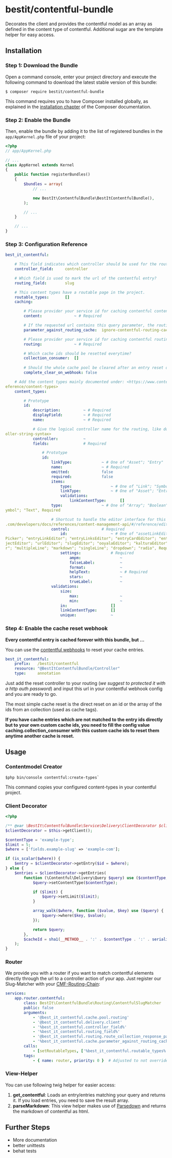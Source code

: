 # bestit/contentful-bundle

Decorates the client and provides the contentful model as an array as defined in the content type of contentful. 
Additional sugar are the template helper for easy access.

## Installation

### Step 1: Download the Bundle

Open a command console, enter your project directory and execute the
following command to download the latest stable version of this bundle:

```console
$ composer require bestit/contentful-bundle
```

This command requires you to have Composer installed globally, as explained
in the [installation chapter](https://getcomposer.org/doc/00-intro.md)
of the Composer documentation.

### Step 2: Enable the Bundle

Then, enable the bundle by adding it to the list of registered bundles
in the `app/AppKernel.php` file of your project:

```php
<?php
// app/AppKernel.php

// ...
class AppKernel extends Kernel
{
    public function registerBundles()
    {
        $bundles = array(
            // ...

            new BestIt\ContentfulBundle\BestItContentfulBundle(),
        );

        // ...
    }

    // ...
}
```

### Step 3: Configuration Reference

```yaml
best_it_contentful:

    # This field indicates which controller should be used for the routing.
    controller_field:     controller

    # Which field is used to mark the url of the contentful entry?
    routing_field:        slug

    # This content types have a routable page in the project.
    routable_types:       []
    caching:

        # Please provider your service id for caching contentful contents.
        content:              ~ # Required

        # If the requested url contains this query parameter, the routing cache will be ignored.
        parameter_against_routing_cache:  ignore-contentful-routing-cache

        # Please provider your service id for caching contentful routings.
        routing:              ~ # Required

        # Which cache ids should be resetted everytime?
        collection_consumer:  []
        
        # Should the whole cache pool be cleared after an entry reset over the webhook is detected
        complete_clear_on_webhook: false

    # Add the content types mainly documented under: <https://www.contentful.com/developers/docs/references/content-management-api/#/r
eference/content-types>
    content_types:

        # Prototype
        id:
            description:          ~ # Required
            displayField:         ~ # Required
            name:                 ~ # Required

            # Give the logical controller name for the routing, like document under <http://symfony.com/doc/current/routing.html#contr
oller-string-syntax>
            controller:           ~
            fields:               # Required

                # Prototype
                id:
                    linkType:             ~ # One of "Asset"; "Entry"
                    name:                 ~ # Required
                    omitted:              false
                    required:             false
                    items:
                        type:                 ~ # One of "Link"; "Symbol"
                        linkType:             ~ # One of "Asset"; "Entry"
                        validations:
                            linkContentType:      []
                    type:                 ~ # One of "Array"; "Boolean"; "Date"; "Integer"; "Location"; "Link"; "Number"; "Object"; "S
ymbol"; "Text", Required

                    # Shortcut to handle the editor interface for this field, documentation can be found here: <https://www.contentful
.com/developers/docs/references/content-management-api/#/reference/editor-interface>
                    control:              # Required
                        id:                   ~ # One of "assetLinkEditor"; "assetLinksEditor"; "assetGalleryEditor"; "boolean"; "date
Picker"; "entryLinkEditor"; "entryLinksEditor"; "entryCardEditor"; "entryCardsEditor"; "numberEditor"; "rating"; "locationEditor"; "ob
jectEditor"; "urlEditor"; "slugEditor"; "ooyalaEditor"; "kalturaEditor"; "kalturaMultiVideoEditor"; "listInput"; "checkbox"; "tagEdito
r"; "multipleLine"; "markdown"; "singleLine"; "dropdown"; "radio", Required
                        settings:             # Required
                            ampm:                 ~
                            falseLabel:           ~
                            format:               ~
                            helpText:             ~ # Required
                            stars:                ~
                            trueLabel:            ~
                    validations:
                        size:
                            max:                  ~
                            min:                  ~
                        in:                   []
                        linkContentType:      []
                        unique:               ~
```

### Step 4: Enable the cache reset webhook

**Every contentful entry is cached forever with this bundle, but ...**

You can use the [contentful webhooks](https://www.contentful.com/developers/docs/concepts/webhooks/) to reset your 
cache entries. 

```yaml
best_it_contentful:
    prefix:   /bestit/contentful
    resource: "@BestItContentfulBundle/Controller"
    type:     annotation
```    

Just add the reset controller to your routing (_we suggest to protected it with a http auth password_) and input this
 url in your contentful webhook config and you are ready to go.


The most simple cache reset is the direct reset on an id or the array of the ids from an collection (used as cache 
tags). 

**If you have cache entries which are not matched to the entry ids directly but to your own custom cache ids, you need to 
fill the config value caching.collection_consumer with this custom cache ids to reset them anytime another cache is 
reset.**

## Usage

### Contentmodel Creator
 
```console
$php bin/console contentful:create-types`
```

This command copies your configured content-types in your contentful project.

### Client Decorator

```php
<?php

/** @var \BestIt\ContentfulBundle\Service\Delivery\ClientDecorator $clientDecorator */
$clientDecorator = $this->getClient();

$contentType = 'example-type';
$limit = 5;
$where = ['fields.example-slug' => 'example-com'];

if (is_scalar($where)) {
    $entry = $clientDecorator->getEntry($id = $where);
} else {
    $entries = $clientDecorator->getEntries(
        function (\Contentful\Delivery\Query $query) use ($contentType, $limit, $where) {
            $query->setContentType($contentType);

            if ($limit) {
                $query->setLimit($limit);
            }

            array_walk($where, function ($value, $key) use ($query) {
                $query->where($key, $value);
            });

            return $query;
        },
        $cacheId = sha1(__METHOD__ . ':' . $contentType . ':' . serialize($where))
    );
}
```

### Router ###

We provide you with a router if you want to match contentful elements directly through the url to a controller action
 of your app. Just register our Slug-Matcher with your [CMF-Routing-Chain](https://symfony.com/doc/current/cmf/components/routing/chain.html):
 
```yaml
services: 
    app.router.contentful:
        class: BestIt\ContentfulBundle\Routing\ContentfulSlugMatcher
        public: false
        arguments:
            - '@best_it_contentful.cache.pool.routing'
            - '@best_it_contentful.delivery.client'
            - '%best_it_contentful.controller_field%'
            - '%best_it_contentful.routing_field%'
            - '@best_it_contentful.routing.route_collection_response_parser'
            - '%best_it_contentful.cache.parameter_against_routing_cache%'
        calls:
            - [setRoutableTypes, ['%best_it_contentful.routable_types%']]
        tags:
            - { name: router, priority: 0 }  # Adjusted to not override the manual routing done by Symfony
```

### View-Helper

You can use following twig helper for easier access:

1. **get_contentful**: Loads an entry/entries matching your query and returns it. If you load entries, you need to 
save the result array. 
2. **parseMarkdown**: This view helper makes use of [Parsedown](https://github.com/erusev/parsedown) and returns the 
markdown of contentful as html.

## Further Steps

* More documentation
* better unittests
* behat tests

